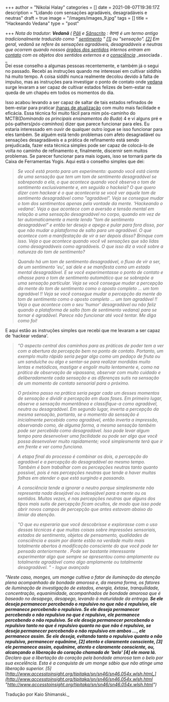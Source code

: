 +++
author = "Nikolai Halay"
categories = []
date = 2021-08-07T19:36:17Z
description = "Lidando com sensações agradáveis, desagradáveis e neutras"
draft = true
image = "/images/images_9.jpg"
tags = []
title = "Hackeando Vedana"
type = "post"

+++
_Nota do tradutor: **Vedanā** (_ [_Pāli_](https://en.wikipedia.org/wiki/P%C4%81li "Pāli") _e_ [_Sânscrito_](https://en.wikipedia.org/wiki/Sanskrit "sânscrito") _: वेदना) é um termo antigo tradicionalmente traduzido como "_ [_sentimento_](https://en.wikipedia.org/wiki/Feeling "Sentindo-me") _"_ [_\[1\]_](https://en.wikipedia.org/wiki/Vedan%C4%81#cite_note-1) _ou "sensação"._ [_\[2\]_](https://en.wikipedia.org/wiki/Vedan%C4%81#cite_note-2) _Em geral, vedanā se refere às sensações agradáveis, desagradáveis ​​e neutras que ocorrem quando nossos_ [_órgãos dos sentidos_](https://en.wikipedia.org/wiki/Ayatana "Ayatana") _internos entram em_ [_contato_](https://en.wikipedia.org/wiki/Spar%C5%9Ba "Sparśa") _com os objetos dos sentidos externos e a_ [_consciência_](https://en.wikipedia.org/wiki/Vijnana) _associada .  
_  
Dei esse conselho a algumas pessoas recentemente, e também já o segui no passado. Recebi as instruções quando me interessei em cultivar siddhis há muito tempo. A coisa siddhi nunca realmente decolou devido à falta de impulso, mas as instruções para investigar o ponto de contato onde [vedana](http://en.wikipedia.org/wiki/Vedan%C4%81) surge levaram a ser capaz de cultivar estados felizes de bem-estar na queda de um chapéu em todos os momentos do dia.  
  
Isso acabou levando a ser capaz de saltar de tais estados refinados de bem-estar para praticar [jhanas de atualização](http://thehamiltonproject.blogspot.com/2011/07/yogi-toolbox-actualizing-jhanas.html) com muito mais facilidade e eficácia. Essa técnica foi muito fácil para mim pós-caminho do MCTB(_Dominando os principais ensinamentos do Buda_) 4 e vi alguns pré e pós-pathers(_pós-caminhos_) dizer que parece funcionar para eles. Eu estaria interessado em ouvir de qualquer outro iogue se isso funcionar para eles também. Se alguém está tendo problemas com afeto desagradável ou sensações desagradáveis ​​e a prática de refinamento está sendo prejudicada, fazer esta técnica simples pode ser capaz de colocá-lo de volta no caminho de refinamento e, finalmente, discernir sem muitos problemas. Se parecer funcionar para mais iogues, isso se tornará parte da Caixa de Ferramentas Yogis. Aqui está o conselho simples que dei:

> _Se você está pronto para um experimento: quando você está ciente de uma sensação que tem um tom de sentimento desagradável se sobrepondo a ela, o que acontece quando você observa o tom de sentimento exclusivamente e, em seguida o hackeia?  O que quero dizer com hackear é o que aconteceria se você ver aquele tom de sentimento desagradável como "agradável". Veja se consegue mudar o tom dos sentimentos apenas pela vontade da mente. 'Hackeando o vedana'. Veja o que acontece com a aversão e tensão mental em relação a uma sensação desagradável no corpo, quando em vez de ter automaticamente a mente lendo "tom de sentimento desagradável" e então ter desejo e apego e pular para fora disso, por que não mudar a plataforma de salto para um agradável. O que acontece com a manifestação de vir a ser depois disso? Brinque com isso. Veja o que acontece quando você vê sensações que são lidas como desagradáveis ​​ como agradáveis. O que isso diz a você sobre a natureza do tom de sentimento?_

> _Quando há um tom de sentimento desagradável, o fluxo de vir a ser, de um sentimento 'eu', sai dele e se manifesta como um estado mental desagradável. E se você experimentasse o ponto de contato e olhasse para o tom de sentimento automático que se sobrepõe a uma sensação particular. Veja se você consegue mudar a percepção da mente do tom de sentimento como o oposto completo ... um tom agradável !! Veja se você consegue mudar a percepção da mente do tom de sentimento como o oposto completo ... um tom agradável !! Veja o que acontece com o seu 'humor' desagradável ou não feliz quando a plataforma de salto (tom de sentimento vedana) para se tornar é agradável. Parece não funcionar até você tentar. Me diga como foi!_

E aqui estão as instruções simples que recebi que me levaram a ser capaz de 'hackear vedana'.

> _“O aspecto central dos caminhos para as práticas de poder tem a ver com a abertura da percepção bem no ponto de contato. Portanto, um exemplo muito rápido seria pegar algo como um pedaço de fruta ou um sanduíche ou algo e sentar-se para realizar mordidas muito lentas e metódicas, mastigar e engolir muito lentamente e, como na prática de observação de vipassana, observar com muito cuidado e deliberadamente cada sensação e as diferenças sutis na sensação de um momento de contato sensorial para o próximo._

> _O próximo passo na prática seria pegar cada um desses momentos de sensação e dividir a percepção em duas fases. Em primeiro lugar, observe a sensação momentânea e classifique-a como agradável, neutra ou desagradável. Em segundo lugar, inverta a percepção da mesma sensação, portanto, se o momento da sensação é inicialmente percebido como agradável, então inverta a impressão, observando como, de alguma forma, a mesma sensação também pode ser percebida como desagradável. Isso pode levar algum tempo para desenvolver uma facilidade ou pode ser algo que você possa desenvolver muito rapidamente; você simplesmente terá que ir em frente e ver como funciona._

> _A etapa final do processo é combinar os dois, a percepção do agradável e a percepção do desagradável ao mesmo tempo. Também é bom trabalhar com as percepções neutras tanto quanto possível, pois é nas percepções neutras que tende a haver muitas falhas em atender o que está surgindo e passando._

> _A consciência tende a ignorar o neutro porque simplesmente não representa nada desejável ou indesejável para a mente ou os sentidos. Muitas vezes, é nas percepções neutras que alguns dos tipos mais sutis de percepção ficam ocultos, de modo que isso pode abrir novos campos de percepção que antes estavam abaixo do limiar da atenção._

> _"O que eu esperaria que você descobrisse e explorasse com o uso dessas técnicas é que muitas coisas sobre impressões sensoriais, estados de sentimento, objetos de pensamento, qualidades de consciência e assim por diante estão na verdade muito mais totalmente abertos à modificação consciente do que você pode ter pensado anteriormente . Pode ser bastante interessante experimentar algo que sempre se apresentou como amplamente ou totalmente agradável como algo amplamente ou totalmente desagradável. " - Iogue avançado_

  
  
_"Neste caso, monges, um monge cultiva o fator de iluminação da atenção plena acompanhado de bondade amorosa e, da mesma forma, os fatores de iluminação de investigação de estados, energia, êxtase, tranquilidade, concentração, equanimidade, acompanhados de bondade amorosa que é baseado no desapego, desapego, levando à maturidade da entrega. **Se ele deseja permanecer percebendo o repulsivo no que não é repulsivo, ele permanece percebendo o repulsivo. Se ele deseja permanecer percebendo o não repulsivo no que é repulsivo, ele permanece percebendo o não repulsivo. Se ele deseja permanecer percebendo o repulsivo tanto no que é repulsivo quanto no que não é repulsivo, se deseja permanecer percebendo o não repulsivo em ambos ..., ele permanece assim. Se ele deseja, evitando tanto o repulsivo quanto o não repulsivo, permanecer equânime, \[2\] atento e claramente consciente, \[3\] ele permanece assim, equânime, atento e claramente consciente, ou, alcançando a liberação do coração chamada de 'belo' \[4\] ele mora lá.** Declaro que a libertação do coração pela bondade amorosa tem o belo por sua excelência. Esta é a conquista de um monge sábio que não atinge uma liberação superior. \[5\]_ [_http://www.accesstoinsight.org/tipitaka/sn/sn46/sn46.054x.wlsh.html_](http://www.accesstoinsight.org/tipitaka/sn/sn46/sn46.054x.wlsh.html "http://www.accesstoinsight.org/tipitaka/sn/sn46/sn46.054x.wlsh.html")_  
  
  
Tradução por Kaio Shimanski._